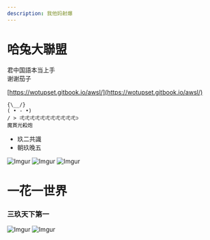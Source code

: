```yaml
---
description: 我他妈射爆
---
```


# 哈兔大聯盟

君中国語本当上手  
谢谢茄子  
  
[https://wotupset.gitbook.io/awsl/](https://wotupset.gitbook.io/awsl/)



```text
{\__/}
( • - •)
/ > 弌弌弌弌弌弌弌弌弌弌弌⊃
魔貫光殺炮
```


+ 玖二共識
+ 朝玖晚五

![Imgur](https://i.imgur.com/cbFoqg8.jpg) ![Imgur](https://i.imgur.com/7uelaZD.jpg)
![Imgur](https://i.imgur.com/IkejG9u.jpg)

# 一花一世界
### 三玖天下第一

![Imgur](https://i.imgur.com/ABxevyd.jpg)
![Imgur](https://i.imgur.com/PehUPqX.png)
